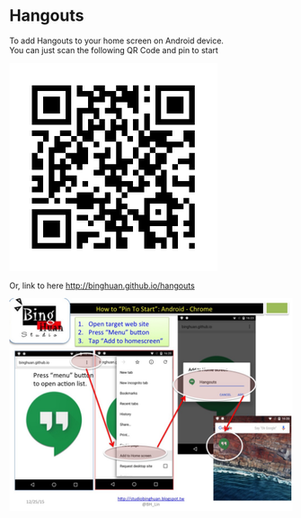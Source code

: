 # Hangouts
<p>To add Hangouts to your home screen on Android device.
<br>You can just scan the following QR Code and pin to start</p>
<img src="pictures/QRCode.jpg">
<p>Or, link to here <a href="http://binghuan.github.io/hangouts">http://binghuan.github.io/hangouts</a></p>

<img src="pictures/pin_to_start.jpg">
